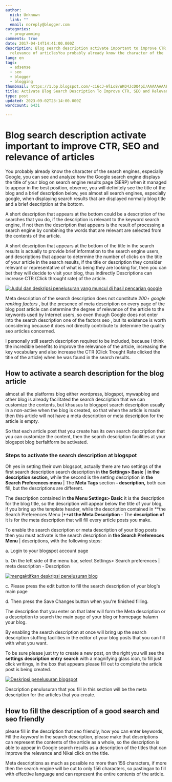 ```yaml
---
author:
  nick: Unknown
  link: ""
  email: noreply@blogger.com
categories:
  - programming
comments: true
date: 2017-04-14T14:41:00.000Z
description: Blog search description activate important to improve CTR, SEO and
  relevance of articlesYou probably already know the character of the
lang: en
tags:
  - adsense
  - seo
  - blogger
  - blogging
thumbnail: https://1.bp.blogspot.com/-ci6cJ-WlLo8/WKQ4JcDQ4pI/AAAAAAAAF0I/Gp5LD-xDMgYr0It3EAZWWVkDlvSijot6QCLcB/s280/judul-dan-deskripsi-penelusuran-di-pencarian-google.jpg
title: Activate Blog Search Description To Improve CTR, SEO and Relevance Of Articles
type: post
updated: 2023-09-02T23:14:00.000Z
wordcount: 6431

---
```


  
  

[](https://www.blogger.com/null)

Blog search description activate important to improve CTR, SEO and relevance of articles
========================================================================================

  
You probably already know the character of the search engines, especially Google, you can see and analyze how the Google search engine displays the title of your blog on search engine results page (SERP) when it managed to appear in the best position, observe, you will definitely see the title of the blog and a brief description below, yes almost all search engines, especially google, when displaying search results that are displayed normally blog title and a brief description at the bottom.  
  
A short description that appears at the bottom could be a description of the searches that you do, if the description is relevant to the keyword search engine, if not then the description that appears is the result of processing a search engine by combining the words that are relevant are selected from the contents of the article.  
  
A short description that appears at the bottom of the title in the search results is actually to provide brief information to the search engine users, and descriptions that appear to determine the number of clicks on the title of your article in the search results, if the title or description they consider relevant or representative of what is being they are looking for, then you can bet they will decide to visit your blog, thus indirectly Descriptions can increase CTR (Click throught rate) of the article.  
  

[![Judul dan deskripsi penelusuran yang muncul di hasil pencarian google](https://1.bp.blogspot.com/-ci6cJ-WlLo8/WKQ4JcDQ4pI/AAAAAAAAF0I/Gp5LD-xDMgYr0It3EAZWWVkDlvSijot6QCLcB/s280/judul-dan-deskripsi-penelusuran-di-pencarian-google.jpg "The title and description searches that appear in Google search results")](https://1.bp.blogspot.com/-ci6cJ-WlLo8/WKQ4JcDQ4pI/AAAAAAAAF0I/Gp5LD-xDMgYr0It3EAZWWVkDlvSijot6QCLcB/s1600/judul-dan-deskripsi-penelusuran-di-pencarian-google.jpg)

  
  
Meta description of the search description does not constitute _200+ google ranking factors_ , but the presence of meta description on every page of the blog post article can determine the degree of relevance of the article to the keywords used by Internet users, so even though Google does not enter into the search description one of the factors seo , but its existence is worth considering because it does not directly contribute to determine the quality seo articles concerned.  
  
I personally still search description required to be included, because I think the incredible benefits to improve the relevance of the article, increasing the key vocabulary and also increase the CTR (Click Trought Rate clicked the title of the article) when he was found in the search results.  
  

How to activate a search description for the blog article
---------------------------------------------------------

almost all the platforms blog either wordpress, blogspot, mywapblog and other blog is already facilitated the search description that we can customize the contents, but khsusus to blogspot search description usually in a non-active when the blog is created, so that when the article is made then this article will not have a meta description or meta description for the article is empty.  
  
So that each article post that you create has its own search description that you can customize the content, then the search description facilities at your blogspot blog berfaltform be activated.  
  

### Steps to activate the search description at blogspot

Oh yes in setting their own blogspot, actually there are two settings of the first search description search description in **the Settings> Basic** | **in the description section,** while the second is the setting description in **the Search Preferences menu** | The **Meta Tags** section **\- description,** both can fill, but the descriptions are different.  
  
The description contained in **the Menu Settings> Basic** it is the description for the blog title, so the description will appear below the title of your blog, if you bring up the template header, while the description contained in **the Search Preferences Menu |****at the Meta Description -** The **description of** it is for the meta description that will fill every article posts you make.  
  
To enable the search description or meta description of your blog posts then you must activate is the search description in **the Search Preferences Menu** | descriptions, with the following steps:  
  
a. Login to your blogspot account page  
  
b. On the left side of the menu bar, select Settings> Search preferences | meta description - Description  
  
  

[![mengaktifkan deskripsi penelusuran blog](https://2.bp.blogspot.com/-jl1WdkpyJss/WKQ2Cuw7D6I/AAAAAAAAFz8/HnSHvYe21Zw6bIOCFGHkDAO_CdqaSZG5ACLcB/s280/mengaktifkan-deskripsi-penelusuran-blogspot.jpg "activate the blog search description")](https://2.bp.blogspot.com/-jl1WdkpyJss/WKQ2Cuw7D6I/AAAAAAAAFz8/HnSHvYe21Zw6bIOCFGHkDAO_CdqaSZG5ACLcB/s1600/mengaktifkan-deskripsi-penelusuran-blogspot.jpg)

  
  
c. Please press the edit button to fill the search description of your blog's main page  
  
d. Then press the Save Changes button when you're finished filling.  
  
The description that you enter on that later will form the Meta description or a description to search the main page of your blog or homepage halamn your blog.  
  
By enabling the search description at once will bring up the search description stuffing facilities in the editor of your blog posts that you can fill with what you want.  
  
To be sure please just try to create a new post, on the right you will see the **settings** **description** **entry** **search** with a magnifying glass icon, to fill just click writings, in the box that appears please fill out to complete the article post is being created.  
  

[![Deskripsi penelusuran blogspot](https://4.bp.blogspot.com/--BYLO3l11sA/WKQ0lOPL-lI/AAAAAAAAFzw/lITZLKDUrf4xaYzzUm9eRTYf_DgMBiwgACLcB/s320/deskripsi-penelusuran.jpg "Blogspot search description")](https://4.bp.blogspot.com/--BYLO3l11sA/WKQ0lOPL-lI/AAAAAAAAFzw/lITZLKDUrf4xaYzzUm9eRTYf_DgMBiwgACLcB/s1600/deskripsi-penelusuran.jpg)

  
Description penulusuran that you fill in this section will be the meta description for the articles that you create.  
  

How to fill the description of a good search and seo friendly
-------------------------------------------------------------

please fill in the description that seo friendly, how you can enter keywords, Fill the _keyword_ in the search description, please make that descriptions can represent the contents of the article as a whole, so the description is able to appear in Google search results as a description of the titles that can improve the relevance and Nikai click on the title.  
  
Meta descriptions as much as possible no more than 156 characters, if more then the search engine will be cut to only 156 characters, so pastingan to fill with effective language and can represent the entire contents of the article.